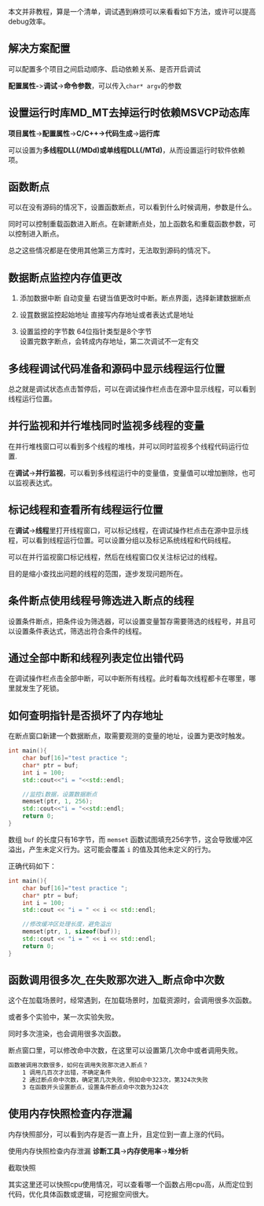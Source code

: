 本文并非教程，算是一个清单，调试遇到麻烦可以来看看如下方法，或许可以提高debug效率。


<!--more-->

## 解决方案配置

可以配置多个项目之间启动顺序、启动依赖关系、是否开启调试

**配置属性-**>**调试**->**命令参数**，可以传入`char* argv`的参数

## 设置运行时库MD_MT去掉运行时依赖MSVCP动态库

**项目属性**->**配置属性**->**C/C++->代码生成**->**运行库**

可以设置为**多线程DLL(/MDd)**或**单线程DLL(/MTd)**，从而设置运行时软件依赖项。

## 函数断点

可以在没有源码的情况下，设置函数断点，可以看到什么时候调用，参数是什么。

同时可以控制重载函数进入断点。在新建断点处，加上函数名和重载函数参数，可以控制进入断点。

总之这些情况都是在使用其他第三方库时，无法取到源码的情况下。

## 数据断点监控内存值更改

1. 添加数据中断
自动变量 右键当值更改时中断。断点界面，选择新建数据断点


2. 设罝数据监控起始地址
直接写内存地址或者表达式是地址

3. 设置监控的字节数
64位指针类型是8个字节  
设置完数字断点，会转成内存地址，第二次调试不一定有交


## 多线程调试代码准备和源码中显示线程运行位置

总之就是调试状态点击暂停后，可以在调试操作栏点击在源中显示线程，可以看到线程运行位置。


## 并行监视和并行堆栈同时监视多线程的变量

在并行堆栈窗口可以看到多个线程的堆栈，并可以同时监视多个线程代码运行位置.

在**调试**->**并行监视**，可以看到多线程运行中的变量值，变量值可以增加删除，也可以监视表达式。

## 标记线程和查看所有线程运行位置

在**调试**->**线程**里打开线程窗口，可以标记线程，在调试操作栏点击在源中显示线程，可以看到线程运行位置。可以设置分组以及标记系统线程和代码线程。

可以在并行监视窗口标记线程，然后在线程窗口仅关注标记过的线程。

目的是缩小查找出问题的线程的范围，逐步发现问题所在。


## 条件断点使用线程号筛选进入断点的线程

设置条件断点，把条件设为筛选器，可以设置变量暂存需要筛选的线程号，并且可以设置条件表达式，筛选出符合条件的线程。

## 通过全部中断和线程列表定位出错代码

在调试操作栏点击全部中断，可以中断所有线程。此时看每次线程都卡在哪里，哪里就发生了死锁。


## 如何查明指针是否损坏了内存地址

在断点窗口新建一个数据断点，取需要观测的变量的地址，设置为更改时触发。

```c++
int main(){
    char buf[16]="test practice ";
    char* ptr = buf;
    int i = 100;
    std::cout<<"i = "<<std::endl;

    //监控i数据，设置数据断点
    memset(ptr, 1, 256);
    std::cout<<"i = "<<std::endl;
    return 0;
}
```

数组 `buf` 的长度只有16字节，而 `memset` 函数试图填充256字节，这会导致缓冲区溢出，产生未定义行为。这可能会覆盖 `i` 的值及其他未定义的行为。

正确代码如下：

```c++
int main(){
    char buf[16]="test practice ";
    char* ptr = buf;
    int i = 100;
    std::cout << "i = " << i << std::endl;

    //修改缓冲区处理长度，避免溢出
    memset(ptr, 1, sizeof(buf));
    std::cout << "i = " << i << std::endl;
    return 0;
}
```

## 函数调用很多次_在失败那次进入_断点命中次数

这个在加载场景时，经常遇到，在加载场景时，加载资源时，会调用很多次函数。

或者多个实验中，某一次实验失败。

同时多次渲染，也会调用很多次函数。


断点窗口里，可以修改命中次数，在这里可以设置第几次命中或者调用失败。

```txt
函数被调用次数很多，如何在调用失败那次进入断点？
    1 调用几百次才出错，不确定条件
    2 通过断点命中次数，确定第几次失败，例如命中323次，第324次失败
    3 在函数开头设置断点，设置条件断点命中次数为324次
```

## 使用内存快照检查内存泄漏

内存快照部分，可以看到内存是否一直上升，且定位到一直上涨的代码。

使用内存快照检查内存泄漏
**诊断工具**->**内存使用率**->**堆分析**

截取快照

其实这里还可以快照cpu使用情况，可以查看哪一个函数占用cpu高，从而定位到代码，优化具体函数或逻辑，可挖掘空间很大。